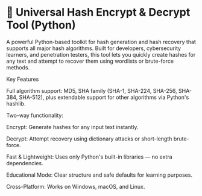 # 🔐 Universal Hash Encrypt & Decrypt Tool (Python)

A powerful Python-based toolkit for hash generation and hash recovery that supports all major hash algorithms.
Built for developers, cybersecurity learners, and penetration testers, this tool lets you quickly create hashes for any text and attempt to recover them using wordlists or brute-force methods.

Key Features

Full algorithm support: MD5, SHA family (SHA-1, SHA-224, SHA-256, SHA-384, SHA-512), plus extendable support for other algorithms via Python's hashlib.

Two-way functionality:

Encrypt: Generate hashes for any input text instantly.

Decrypt: Attempt recovery using dictionary attacks or short-length brute-force.


Fast & Lightweight: Uses only Python's built-in libraries — no extra dependencies.

Educational Mode: Clear structure and safe defaults for learning purposes.

Cross-Platform: Works on Windows, macOS, and Linux.
